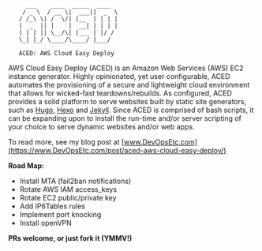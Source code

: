 ```
     ___    ____  _____  ____
    / _ \  / __ \|  ___||  _  \
   / /_\ \| /  \/| |__  | | | |
   |  _  || |    |  __| | | | |
   | | | || \__/\| |___ | |/ /
   \_| |_/ \____/\____/ |___/

   ACED: AWS Cloud Easy Deploy

```
AWS Cloud Easy Deploy (ACED) is an Amazon Web Services (AWS) EC2 instance generator. Highly opinionated, yet user configurable, ACED automates the provisioning of a secure and lightweight cloud environment that allows for wicked-fast teardowns/rebuilds. As configured, ACED provides a solid platform to serve websites built by static site generators, such as [Hugo](https://gohugo.io), [Hexo](https://hexo.io) and [Jekyll](https://jekyllrb.com). Since ACED is comprised of bash scripts, it can be expanding upon to install the run-time and/or server scripting of your choice to serve dynamic websites and/or web apps.

To read more, see my blog post at [www.DevOpsEtc.com](https://www.DevOpsEtc.com/post/aced-aws-cloud-easy-deploy/)

**Road Map:**
- Install MTA (fail2ban notifications)
- Rotate AWS IAM access_keys
- Rotate EC2 public/private key
- Add IP6Tables rules
- Implement port knocking
- Install openVPN

**PRs welcome, or just fork it (YMMV!)**
